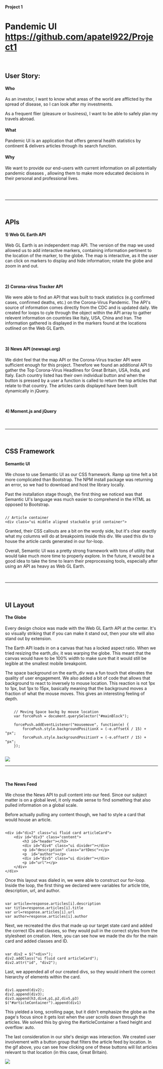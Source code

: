 #### Project 1

# Pandemic UI  https://github.com/apatel922/Project1

<br>

## User Story:
#### Who

As an investor, I want to know what areas of the world are afflicted by the spread of disease, so I can look after my investments.

As a frequent flier (pleasure or business), I want to be able to safely plan my travels abroad.

#### What

Pandemic UI is an application that offers general health statistics by continent & delivers articles through its search function.

#### Why

We want to provide our end-users with current information on all potentially pandemic diseases , allowing them to make more educated decisions in their personal and professional lives.

<br>
<br>

---

<br>

## APIs
#### 1) Web GL Earth API

Web GL Earth is an independent map API. The version of the map we used allowed us to add interactive markers, containing information pertinent to the location of the marker, to the globe. The map is interactive, as it the user can click on markers to display and hide information; rotate the globe and zoom in and out.

<br>

#### 2) Corona-virus Tracker API
We were able to find an API that was built to track statistics (e.g confirmed cases, confirmed deaths, etc.) on the Corona-Virus Pandemic. The API's source of information comes directly from the CDC and is updated daily. We created for loops to cyle through the object within the API array to gather relevent information on countries like Italy, USA, China and Iran. The information gathered is displayed in the markers found at the locations outlined on the Web GL Earth.

<br>

#### 3) News API (newsapi.org)
We didnt feel that the map API or the Corona-Virus tracker API were sufficient enough for this project. Therefore we found an additional API to gather the Top Corona-Virus Headlines for Great Britain, USA, India, and Italy. Each country listed has their own individual button and when the button is pressed by a user a function is called to return the top articles that relate to that country. The articles cards displayed have been built dynamically in jQuery.

<br>

#### 4) Moment.js and jQuery

<br>

---

<br>


## CSS Framework
#### Semantic UI

We chose to use Semantic UI as our CSS framework.  Ramp up time felt a bit more complicated than Bootstrap.  The NPM install package was returning an error, so we had to download and host the library locally.  

Past the installation stage though, the first thing we noticed was that Semantic UI's language was much easier to comprehend in the HTML as opposed to Bootstrap.  
```

// Article container
<div class="ui middle aligned stackable grid container">

```

Granted, their CSS callouts are a bit on the wordy side, but it's clear exactly what my columns will do at breakpoints inside this div.  We used this div to house the article cards generated in our for-loop.

Overall, Semantic UI was a pretty strong framework with tons of utility that would take much more time to properly explore.  In the future, it would be a good idea to take the time to learn their preprocessing tools, especially after using an API as heavy as Web GL Earth.

<br>

---

<br>

## UI Layout
#### The Globe


Every design choice was made with the Web GL Earth API at the center.  It's so visually striking that if you can make it stand out, then your site will also stand out by extension.  

The Earth API loads in on a canvas that has a locked aspect ratio.  When we tried resizing the earth_div, it was warping the globe.  This meant that the canvas would have to be 100% width to make sure that it would still be legible at the smallest mobile breakpoint.

The space background on the earth_div was a fun touch that elevates the quality of user engagement.  We also added a bit of code that allows that background to react to inversely to mouse location.  This reaction is not 1px to 1px, but 1px to 15px, basically meaning that the background moves a fraction of what the mouse moves.  This gives an interesting feeling of depth.
```

    // Moving Space backg by mouse location
    var forcePush = document.querySelector("#mainBlock");

    forcePush.addEventListener("mousemove", function(e) {
        forcePush.style.backgroundPositionX = (-e.offsetX / 15) + "px";
        forcePush.style.backgroundPositionY = (-e.offsetY / 15) + "px";
    });
    
``` 
![](assets\css\globe.gif)

---

<br>

#### The News Feed

We chose the News API to pull content into our feed.  Since our subject matter is on a global level, it only made sense to find something that also pulled information on a global scale.  

Before actually pulling any content though, we had to style a card that would house an article.  
```

<div id="div2" class="ui fluid card articleCard">
    <div id="div3" class="content">
        <h3 id="header"></h3>
        <div id="div4" class="ui divider"></div>
        <p id="description" class="artDesc"></p>
        <p  id="author"></p>
        <div id="div5" class="ui divider"></div>
        <p id="url"></p>
    </div>
</div>

```
Once this layout was dialed in, we were able to construct our for-loop.  Inside the loop, the first thing we declared were variables for article title, description, url, and author.
```

var article=response.articles[i].description
var title=response.articles[i].title
var url=response.articles[i].url
var author=response.articles[i].author

```
Next, we recreated the divs that made up our target state card and added the correct IDs and classes, so they would pull in the correct styles from the stylesheet on creation.  Here, you can see how we made the div for the main card and added classes and ID. 
```

var div2 = $("<div>");
div2.addClass("ui fluid card articleCard");
div2.attr("id", "div2");

```
Last, we appended all of our created divs, so they would inherit the correct hierarchy of elements within the card.
```

div1.append(div2);
div2.append(div3);
div3.append(h3,div4,p1,p2,div5,p3)
$("#articleContainer").append(div1)

```
This yielded a long, scrolling page, but it didn't emphasize the globe as the page's focus since it gets lost when the user scrolls down through the articles.  We solved this by giving the #articleContainer a fixed height and overflow: auto.

The last consideration in our site's design was interaction.  We created user involvement with a button group that filters the article feed by location.  In the gif above, you can see how clicking one of these buttons will list articles relevant to that location (in this case, Great Britain).   


![](assets\css\articleFeed.gif)

